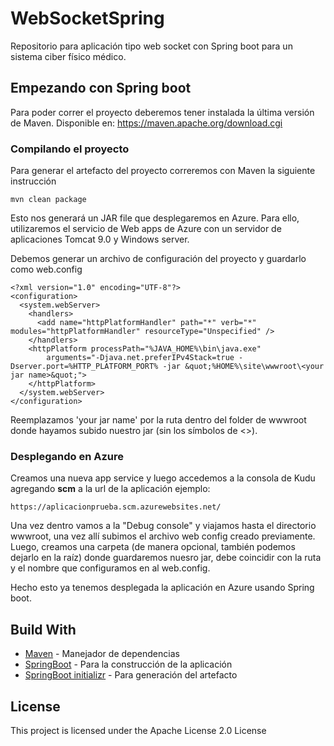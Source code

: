 # WebSocketSpring
Repositorio para aplicación tipo web socket con Spring boot para un sistema ciber físico médico.

## Empezando con Spring boot
Para poder correr el proyecto deberemos tener instalada la última versión de Maven. Disponible en:
https://maven.apache.org/download.cgi

### Compilando el proyecto

Para generar el artefacto del proyecto correremos con Maven la siguiente instrucción
```
mvn clean package
```
Esto nos generará un JAR file que desplegaremos en Azure. Para ello, utilizaremos el servicio de Web apps de Azure con un servidor de aplicaciones Tomcat 9.0 y Windows server.

Debemos generar un archivo de configuración del proyecto y guardarlo como web.config

```
<?xml version="1.0" encoding="UTF-8"?>
<configuration>
  <system.webServer>
    <handlers>
      <add name="httpPlatformHandler" path="*" verb="*" modules="httpPlatformHandler" resourceType="Unspecified" />
    </handlers>
    <httpPlatform processPath="%JAVA_HOME%\bin\java.exe"
        arguments="-Djava.net.preferIPv4Stack=true -Dserver.port=%HTTP_PLATFORM_PORT% -jar &quot;%HOME%\site\wwwroot\<your jar name>&quot;">
    </httpPlatform>
  </system.webServer>
</configuration>
```
Reemplazamos 'your jar name' por la ruta dentro del folder de wwwroot donde hayamos subido nuestro jar (sin los símbolos de <>).

### Desplegando en Azure

Creamos una nueva app service y luego accedemos a la consola de Kudu agregando **scm** a la url de la aplicación ejemplo:
```
https://aplicacionprueba.scm.azurewebsites.net/
```
Una vez dentro vamos a la "Debug console" y viajamos hasta el directorio wwwroot, una vez allí subimos el archivo web config creado previamente. Luego, creamos una carpeta (de manera opcional, también podemos dejarlo en la raíz) donde guardaremos nuesro jar, debe coincidir con la ruta y el nombre que configuramos en al web.config.

Hecho esto ya tenemos desplegada la aplicación en Azure usando Spring boot.

## Build With

* [Maven](https://maven.apache.org/) - Manejador de dependencias
* [SpringBoot](https://spring.io/projects/spring-boot) - Para la construcción de la aplicación
* [SpringBoot initializr](https://start.spring.io/) - Para generación del artefacto

## License

This project is licensed under the Apache License 2.0 License
